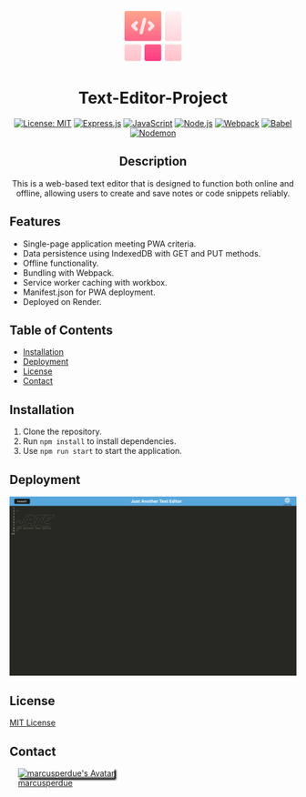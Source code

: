 <div align="center">

  <img src="https://github.com/marcusperdue/Regular-Expressions-Email-Validation/raw/main/assets/logo.png" alt="Logo" width="100">

# Text-Editor-Project


[![License: MIT](https://img.shields.io/badge/License-MIT-yellow.svg)](https://opensource.org/licenses/MIT)
[![Express.js](https://img.shields.io/badge/Express.js-000?logo=express&logoColor=fff&style=flat)](https://expressjs.com/)
[![JavaScript](https://img.shields.io/badge/JavaScript-F7DF1E?logo=javascript&logoColor=000&style=flat)](https://developer.mozilla.org/en-US/docs/Web/JavaScript)
[![Node.js](https://img.shields.io/badge/Node.js-393?logo=nodedotjs&logoColor=fff&style=flat)](https://nodejs.org/en)
[![Webpack](https://img.shields.io/badge/Webpack-8DD6F9?logo=webpack&logoColor=000&style=flat)](https://webpack.js.org/)
[![Babel](https://img.shields.io/badge/Babel-F9DC3E?logo=babel&logoColor=000&style=flat)](https://babeljs.io/)
[![Nodemon](https://img.shields.io/badge/Nodemon-76D04B?logo=nodemon&logoColor=white&style=flat)](https://nodemon.io/)

## Description
This is a web-based text editor  that is designed to function both online and offline, allowing users to create and save notes or code snippets reliably.  
 
</div>

## Features

- Single-page application meeting PWA criteria.
- Data persistence using IndexedDB with GET and PUT methods.
- Offline functionality.
- Bundling with Webpack.
- Service worker caching with workbox.
- Manifest.json for PWA deployment.
- Deployed on Render.

## Table of Contents

* [Installation](#installation)
* [Deployment](#deployment)
* [License](#license)
* [Contact](#contact)

## Installation

1. Clone the repository.
2. Run `npm install` to install dependencies.
3. Use `npm run start` to start the application.

## Deployment
[![Demo](/screenshot.png)](https://protected-island-59811-22528ebb796c.herokuapp.com/)

 
## License

[MIT License](https://opensource.org/licenses/MIT)

 

 ## Contact

<div style="margin: 0 15px;">
    <a href="https://github.com/marcusperdue">
      <img src="https://avatars.githubusercontent.com/marcusperdue?s=100" alt="marcusperdue's Avatar" width="100"  style="box-shadow: 3px 3px 3px black;">
    </a>
    <br>
    <a href="https://github.com/marcusperdue">marcusperdue</a>
</div>

</div>